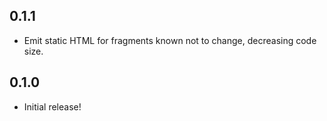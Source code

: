 ## 0.1.1

- Emit static HTML for fragments known not to change, decreasing code size.

## 0.1.0

- Initial release!
